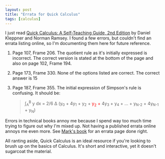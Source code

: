 ```yaml
---
layout: post
title: "Errata for Quick Calculus"
tags: [calculus]
---
```


I just read [Quick Calculus: A Self-Teaching Guide, 2nd Edition](http://www.amazon.com/exec/obidos/ASIN/0471827223/vinodkurupshomep) by Daniel Kleppner and Norman Ramsey. I found a few errors, but couldn't find an errata listing online, so I'm documenting them here for future reference.

1. Page 107, Frame 206. The quotient rule as it's initially expressed is incorrect. The correct version is stated at the bottom of the page and also on page 102, Frame 194.

1. Page 173, Frame 330. None of the options listed are correct. The correct answer is 15
1. Page 187, Frame 355. The initial expression of Simpson's rule is confusing. It should be: <blockquote> <p> &int;<sub>A</sub><sup>B</sup> y dx = 2/6 &Delta; (y<sub>0</sub> + 4y<sub>1</sub> + y<sub>2</sub> + <span style="color: #ff0000;">y<sub>2</sub> +</span> 4y<sub>3</sub> + y<sub>4</sub> + ... + y<sub>N-2</sub> + 4y<sub>N-1</sub> + y<sub>N</sub>) </p> </blockquote>

Errors in technical books annoy me because I spend way too much time trying to figure out why I'm mixed up. Not having a published errata online annoys me even more. See [Mark's book](http://borkware.com/corebook/errata) for an errata page done right.

All ranting aside, Quick Calculus is an ideal resource if you're looking to brush up on the basics of Calculus. It's short and interactive, yet it doesn't sugarcoat the material.
